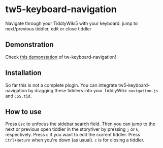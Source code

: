 # tw5-keyboard-navigation
Navigate through your TiddlyWiki5 with your keyboard: jump to next/previous tiddler, edit or close tiddler

## Demonstration
Check [this demonstation](http://maximilian-schillinger.de/tw5-keyboard-navigation.html) of tw-keyboard-navigation!

## Installation
So far this is not a complete plugin. You can integrate tw5-keyboard-navigation by dragging these tiddlers into your TiddlyWiki: `navigation.js` and `CSS.tid`.

## How to use
Press `Esc` to unfocus the sidebar search field.
Then you can jump to the next or previous open tiddler in the storyriver by pressing `j` or `k`, respectively.
Press `e` if you want to edit the current tiddler. Press `Ctrl+Return` when you're down (as usual).
`c` is for closing a tiddler.
